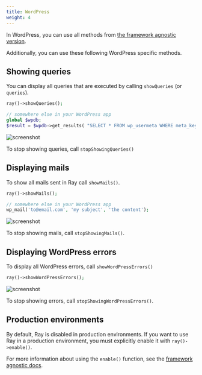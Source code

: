 ```yaml
---
title: WordPress
weight: 4
---
```


In WordPress, you can use all methods from [the framework agnostic version](/docs/ray/v1/usage/framework-agnostic-php-project).

Additionally, you can use these following WordPress specific methods.

## Showing queries

You can display all queries that are executed by calling `showQueries` (or `queries`).

```php
ray()->showQueries();

// somewhere else in your WordPress app
global $wpdb;
$result = $wpdb->get_results( "SELECT * FROM wp_usermeta WHERE meta_key = 'points' AND user_id = '1'");
```

![screenshot](/docs/ray/v1/images/wordpress-queries.png)

To stop showing queries, call `stopShowingQueries()`

## Displaying mails

To show all mails sent in Ray call `showMails()`.

```php
ray()->showMails();

// somewhere else in your WordPress app
wp_mail('to@email.com', 'my subject', 'the content');
```

![screenshot](/docs/ray/v1/images/wordpress-mails.png)

To stop showing mails, call `stopShowingMails()`.

## Displaying WordPress errors

To display all WordPress errors, call `showWordPressErrors()`

```php
ray()->showWordPressErrors();
```

![screenshot](/docs/ray/v1/images/wordpress-errors.png)

To stop showing errors, call `stopShowingWordPressErrors()`.

## Production environments

By default, Ray is disabled in production environments. If you want to use Ray in a production environment, you must explicitly enable it with `ray()->enable()`.

For more information about using the `enable()` function, see the [framework agnostic docs](/docs/ray/v1/usage/framework-agnostic-php-project).


